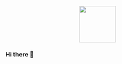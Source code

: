 <div id="header" align="center">
  <!--<img src="https://media.giphy.com/media/M9gbBd9nbDrOTu1Mqx/giphy.gif" width="100"/>-->
  <img src="https://media.giphy.com/media/g06HKnMmtK1aXurndU/giphy.gif" width="100"/>
</div>
<div>
  <img src="https://komarev.com/ghpvc/?username=yury-yury&style=flat-square&color=blue" alt=""/>
</div>

### Hi there 👋

<!--
**yury-yury/yury-yury** is a ✨ _special_ ✨ repository because its `README.md` (this file) appears on your GitHub profile.

Here are some ideas to get you started:

- 🔭 I’m currently working on ...
- 🌱 I’m currently learning ...
- 👯 I’m looking to collaborate on ...
- 🤔 I’m looking for help with ...
- 💬 Ask me about ...
- 📫 How to reach me: ...
- 😄 Pronouns: ...
- ⚡ Fun fact: ...
-->
